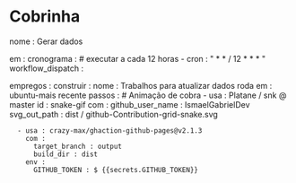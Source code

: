 # Cobrinha

nome : Gerar dados

em :
  cronograma : # executar a cada 12 horas
    - cron : " * * / 12 * * * "
  workflow_dispatch :

empregos :
  construir :
    nome : Trabalhos para atualizar dados
    roda em : ubuntu-mais recente
    passos :
      # Animação de cobra
      - usa : Platane / snk @ master
        id : snake-gif
        com :
          github_user_name : IsmaelGabrielDev
          svg_out_path : dist / github-Contribution-grid-snake.svg

      - usa : crazy-max/ghaction-github-pages@v2.1.3
        com :
          target_branch : output
          build_dir : dist
        env :
          GITHUB_TOKEN : $ {{secrets.GITHUB_TOKEN}}
